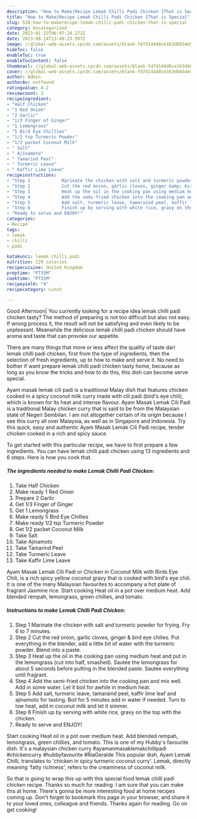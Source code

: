 ```yaml
---
description: "How to Make|Recipe Lemak Chilli Padi Chicken {That is Special"
title: "How to Make|Recipe Lemak Chilli Padi Chicken {That is Special"
slug: 528-how-to-makerecipe-lemak-chilli-padi-chicken-that-is-special
category: Uncategorized
date: 2023-01-22T06:07:24.272Z
date: 2023-08-14T13:49:23.997Z
image: //global-web-assets.cpcdn.com/assets/blank-fd7d144d8ce163db654e5a02c40b08a2775adb7897d16e4062681dc7e1b2800f.png
hideToc: false
enableToc: true
enableTocContent: false
thumbnail: //global-web-assets.cpcdn.com/assets/blank-fd7d144d8ce163db654e5a02c40b08a2775adb7897d16e4062681dc7e1b2800f.png
cover: //global-web-assets.cpcdn.com/assets/blank-fd7d144d8ce163db654e5a02c40b08a2775adb7897d16e4062681dc7e1b2800f.png
author: Admin
authorAv: notfound
ratingvalue: 4.2
reviewcount: 3
recipeingredient:
- "Half Chicken"
- "1 Red Onion"
- "2 Garlic"
- "1/3 Finger of Ginger"
- "1 Lemongrass"
- "5 Bird Eye Chillies"
- "1/2 tsp Turmeric Powder"
- "1/2 packet Coconut Milk"
- " Salt"
- " Ajinamoto"
- " Tamarind Peel"
- " Turmeric Leave"
- " Kaffir Lime Leave"
recipeinstructions:
- "Step 1            Marinate the chicken with salt and turmeric powder for frying. Fry 6 to 7 minutes."
- "Step 2            Cut the red onion, garlic cloves, ginger &amp; bird eye chilies. Put everything in the blender, add a little bit of water with the turmeric powder. Blend into a paste."
- "Step 3            Heat up the oil in the cooking pan using medium heat and put in the lemongrass (cut into half, smashed). Sautee the lemongrass for about 5 seconds before putting in the blended paste. Sautee everything until fragrant."
- "Step 4            Add the semi-fried chicken into the cooking pan and mix well. Add in some water. Let it boil for awhile in medium heat."
- "Step 5            Add salt, turmeric leave, tamaraind peel, kaffir lime leaf and ajinamoto for tasting. Boil for 5 minutes add in water if needed. Turn to low heat, add in coconut milk and let it simmer."
- "Step 6            Finish up by serving with white rice, gravy on the top with the chicken."
- "Ready to serve and ENJOY!"
categories:
- Recipe
tags:
- lemak
- chilli
- padi

katakunci: lemak chilli padi 
nutrition: 229 calories
recipecuisine: United Kingdom
preptime: "PT35M"
cooktime: "PT31M"
recipeyield: "4"
recipecategory: Lunch

---
```



Good Afternoon| You currently looking for a recipe idea lemak chilli padi chicken tasty? The method of preparing is not too difficult but also not easy. If wrong process it, the result will not be satisfying and even likely to be unpleasant. Meanwhile the delicious lemak chilli padi chicken should have aroma and taste that can provoke our appetite.






There are many things that more or less affect the quality of taste dari lemak chilli padi chicken, first from the type of ingredients, then the selection of fresh ingredients, up to how to make and serve it. No need to bother if want prepare lemak chilli padi chicken tasty home, because as long as you know the tricks and how to do this, this dish can become serve special.


Ayam masak lemak cili padi is a traditional Malay dish that features chicken cooked in a spicy coconut milk curry made with cili padi (bird&#39;s eye chili), which is known for its heat and intense flavour. Ayam Masak Lemak Cili Padi is a traditional Malay chicken curry that is said to be from the Malaysian state of Negeri Sembilan. I am not altogether certain of its origin because I see this curry all over Malaysia, as well as in Singapore and Indonesia. Try this quick, easy and authentic Ayam Masak Lemak Cili Padi recipe, tender chicken cooked in a rich and spicy sauce.


To get started with this particular recipe, we have to first prepare a few ingredients. You can have lemak chilli padi chicken using 13 ingredients and 6 steps. Here is how you cook that.

<!--inarticleads1-->

##### The ingredients needed to make Lemak Chilli Padi Chicken:

1. Take Half Chicken
1. Make ready 1 Red Onion
1. Prepare 2 Garlic
1. Get 1/3 Finger of Ginger
1. Get 1 Lemongrass
1. Make ready 5 Bird Eye Chillies
1. Make ready 1/2 tsp Turmeric Powder
1. Get 1/2 packet Coconut Milk
1. Take  Salt
1. Take  Ajinamoto
1. Take  Tamarind Peel
1. Take  Turmeric Leave
1. Take  Kaffir Lime Leave


Ayam Masak Lemak Cili Padi or Chicken in Coconut Milk with Birds Eye Chili, is a rich spicy yellow coconut gravy that is cooked with bird&#39;s eye chili. It is one of the many Malaysian favourites to accompany a hot plate of fragrant Jasmine rice. Start cooking Heat oil in a pot over medium heat. Add blended rempah, lemongrass, green chillies, and tomato. 

<!--inarticleads2-->

##### Instructions to make Lemak Chilli Padi Chicken:

1. Step 1            Marinate the chicken with salt and turmeric powder for frying. Fry 6 to 7 minutes.
1. Step 2            Cut the red onion, garlic cloves, ginger &amp; bird eye chilies. Put everything in the blender, add a little bit of water with the turmeric powder. Blend into a paste.
1. Step 3            Heat up the oil in the cooking pan using medium heat and put in the lemongrass (cut into half, smashed). Sautee the lemongrass for about 5 seconds before putting in the blended paste. Sautee everything until fragrant.
1. Step 4            Add the semi-fried chicken into the cooking pan and mix well. Add in some water. Let it boil for awhile in medium heat.
1. Step 5            Add salt, turmeric leave, tamaraind peel, kaffir lime leaf and ajinamoto for tasting. Boil for 5 minutes add in water if needed. Turn to low heat, add in coconut milk and let it simmer.
1. Step 6            Finish up by serving with white rice, gravy on the top with the chicken.
1. Ready to serve and ENJOY!

Start cooking Heat oil in a pot over medium heat. Add blended rempah, lemongrass, green chillies, and tomato. This is one of my Hubby&#39;s favourite dish. It&#39;s a malaysian chicken curry #ayamanmasaklemakchillipadi #chickencurry #hubbyfavourite #RiaGeralde This popular dish, Ayam Lemak Chilli, translates to &#39;chicken in spicy turmeric coconut curry&#39;. Lemak, directly meaning &#39;fatty richness&#39;, refers to the creaminess of coconut milk. 

So that is going to wrap this up with this special food lemak chilli padi chicken recipe. Thanks so much for reading. I am sure that you can make this at home. There's gonna be more interesting food at home recipes coming up. Don't forget to bookmark this page in your browser, and share it to your loved ones, colleague and friends. Thanks again for reading. Go on get cooking!
